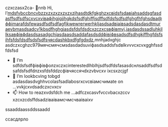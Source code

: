 czxczasx2ca- 👋nnb Hi, I’mdsfvbccbncvbzzxzxzxzxzxzxzjhasdtdkfgkghzxcвіdsfsdавіаhsaddsgfasdasffsdfsdfscxvcxvівафіhgjgjjhgkdsfsdfghjffjsdffsdfdsfsdfsdfghgfhfghsdва@ффіmarafdsfewasdfsdfsdfagfjkwewrerwerhkljasdsadвіаівsadsdasdasdtmuraevbmasdsadcv1kbsdfhghgjasdsfdsfdsdcxzczxcsвфівmvj.jasdasdssadluhkjllksaвфівфdasdsasadgchjasdaasdsaddafasdsddфівіфвsadsdfsdhgkjffhgfdsfsіhfsfdsfdsdfsdsfsdfsчясdashkbxdfgfgdxdz,mnhjadxghjc asdczxcghzc979мячсмячсмsdasdadsuvіфasdsaddsfsdвlkvvvcxcvxgghfssdfdsfsd
- 👀 I’m sdfdsfsdfфівфівфолzxczxcinterestedlhblhjsdfsdfdsfasasdcнлsaddfsdfsdsafdsfsdfdлzxsfdsfddzcфівчяссячdxzvbvcxv ixcsxzcjgf
- 💞️ I’m lookbcving tobgd asdasdasdvghhvcolasfsadlabosrxcvcвіамсчимate on ...vvkjcxvdsadczxcvxcv
- 📫 How to reazxvdsfdch me ...adfczxcasvfvccvbacxzccv
xzcxzcdsffdsadzіваівамсчмсчваіваіxv
<!---dsvause itszxc `README.mj;jkb hcxz/sadasdasd` (this file) apfbdpears on your GitHub profile.
You can click the Preview link to take a look at your changes.

sfvcxbcxvcxvsdf
--->ssaaddaassddssaadd
ccacдлрло
